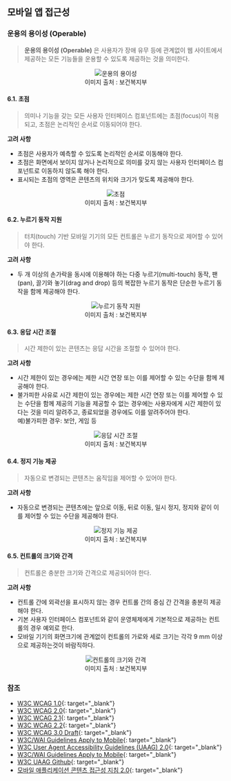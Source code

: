 ## 모바일 앱 접근성

### **운용의 용이성 (Operable)**
>**운용의 용이성 (Operable)** 은 사용자가 장애 유무 등에 관계없이 웹 사이트에서 제공하는 모든 기능들을 운용할 수 있도록 제공하는 것을 의미한다.    

<figure aria-hidden="true" style="text-align:center">
   <img src="./../../images/mcag/6.Operable.jpg" alt="운용의 용이성">
   <figcaption>이미지 출처 : 보건복지부</figcaption>
</figure>


#### 6.1. 초점
> 의미나 기능을 갖는 모든 사용자 인터페이스 컴포넌트에는 초점(focus)이 적용되고, 초점은 논리적인 순서로 이동되어야 한다.    

**고려 사항**
- 초점은 사용자가 예측할 수 있도록 논리적인 순서로 이동해야 한다.   
- 초점은 화면에서 보이지 않거나 논리적으로 의미를 갖지 않는 사용자 인터페이스 컴포넌트로 이동하지 않도록 해야 한다.   
- 표시되는 초점의 영역은 콘텐츠의 위치와 크기가 맞도록 제공해야 한다.   

<figure aria-hidden="true" style="text-align:center">
   <img src="./../../images/mcag/6.1.Being-Focusable.jpg" alt="초점">
   <figcaption>이미지 출처 : 보건복지부</figcaption>
</figure>

#### 6.2. 누르기 동작 지원 
> 터치(touch) 기반 모바일 기기의 모든 컨트롤은 누르기 동작으로 제어할 수 있어야 한다.     
 
**고려 사항**
- 두 개 이상의 손가락을 동시에 이용해야 하는 다중 누르기(multi-touch) 동작, 팬(pan), 끌기와 놓기(drag and drop) 등의 복잡한 누르기 동작은 단순한 누르기 동작을 함께 제공해야 한다.   

<figure aria-hidden="true" style="text-align:center">
   <img src="./../../images/mcag/6.2.Touch-Interface.jpg" alt="누르기 동작 지원">
   <figcaption>이미지 출처 : 보건복지부</figcaption>
</figure>

#### 6.3. 응답 시간 조절 
> 시간 제한이 있는 콘텐츠는 응답 시간을 조절할 수 있어야 한다.     
 
**고려 사항**
- 시간 제한이 있는 경우에는 제한 시간 연장 또는 이를 제어할 수 있는 수단을 함께 제공해야 한다.    
- 불가피한 사유로 시간 제한이 있는 경우에는 제한 시간 연장 또는 이를 제어할 수 있는 수단을 함께 제공의 기능을 제공할 수 없는 경우에는 사용자에게 시간 제한이 있다는 것을 미리 알려주고, 종료되었을 경우에도 이를 알려주어야 한다.    
  예)불가피한 경우: 보안, 게임 등    

<figure aria-hidden="true" style="text-align:center">
   <img src="./../../images/mcag/6.3.Timing-Adjustable.jpg" alt="응답 시간 조절">
   <figcaption>이미지 출처 : 보건복지부</figcaption>
</figure>

#### 6.4. 정지 기능 제공 
> 자동으로 변경되는 콘텐츠는 움직임을 제어할 수 있어야 한다.     
 
**고려 사항**
- 자동으로 변경되는 콘텐츠에는 앞으로 이동, 뒤로 이동, 일시 정지, 정지와 같이 이를 제어할 수 있는 수단을 제공해야 한다.   

<figure aria-hidden="true" style="text-align:center">
   <img src="./../../images/mcag/6.4.pause-stop-hide.jpg" alt="정지 기능 제공">
   <figcaption>이미지 출처 : 보건복지부</figcaption>
</figure>

#### 6.5. 컨트롤의 크기와 간격 
> 컨트롤은 충분한 크기와 간격으로 제공되어야 한다.       
 
**고려 사항**
- 컨트롤 간에 외곽선을 표시하지 않는 경우 컨트롤 간의 중심 간 간격을 충분히 제공해야 한다.   
- 기본 사용자 인터페이스 컴포넌트와 같이 운영체제에게 기본적으로 제공하는 컨트롤의 경우 예외로 한다.   
- 모바일 기기의 화면크기에 관계없이 컨트롤의 가로와 세로 크기는 각각 9 mm 이상으로 제공하는것이 바람직하다.   

<figure aria-hidden="true" style="text-align:center">
   <img src="./../../images/mcag/6.5.Space-for-Layout.jpg" alt="컨트롤의 크기와 간격">
   <figcaption>이미지 출처 : 보건복지부</figcaption>
</figure>



### 참조
- [W3C WCAG 1.0](https://www.w3.org/TR/WCAG10/){: target="_blank"}   
- [W3C WCAG 2.0](https://www.w3.org/TR/WCAG20/){: target="_blank"}   
- [W3C WCAG 2.1](https://www.w3.org/TR/WCAG21/){: target="_blank"}   
- [W3C WCAG 2.2](https://www.w3.org/TR/WCAG22/){: target="_blank"}    
- [W3C WCAG 3.0 Draft](https://www.w3.org/TR/2021/WD-wcag-3.0-20210121/){: target="_blank"}   
- [W3C/WAI Guidelines Apply to Mobile](https://www.w3.org/TR/2015/WD-mobile-accessibility-mapping-20150226/){: target="_blank"}    
- [W3C User Agent Accessibility Guidelines (UAAG) 2.0](https://www.w3.org/TR/UAAG20/){: target="_blank"}    
- [W3C/WAI Guidelines Apply to Mobile](https://www.w3.org/TR/IMPLEMENTING-UAAG20/mobile.html){: target="_blank"}   
- [W3C UAAG Github](https://github.com/w3c/UAAG){: target="_blank"}   
- [모바일 애플리케이션 콘텐츠 접근성 지침 2.0](http://www.webwatch.or.kr/pds/(KS%20X%203253)%EB%AA%A8%EB%B0%94%EC%9D%BC%20%EC%95%A0%ED%94%8C%EB%A6%AC%EC%BC%80%EC%9D%B4%EC%85%98%20%EC%BD%98%ED%85%90%EC%B8%A0%20%EC%A0%91%EA%B7%BC%EC%84%B1%20%20%EC%A7%80%EC%B9%A8%202.0.pdf){: target="_blank"}    


